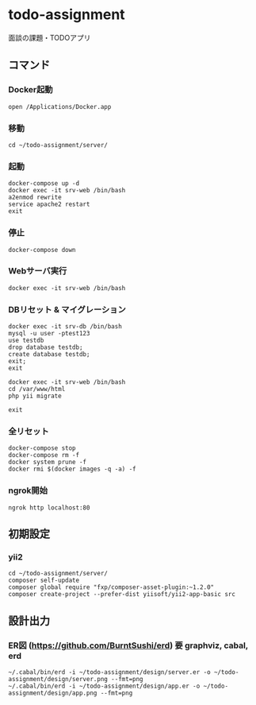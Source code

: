 # todo-assignment
面談の課題・TODOアプリ

## コマンド
### Docker起動
```
open /Applications/Docker.app
```
### 移動
```
cd ~/todo-assignment/server/
```
### 起動
```
docker-compose up -d
docker exec -it srv-web /bin/bash
a2enmod rewrite
service apache2 restart
exit

```
### 停止
```
docker-compose down
```
### Webサーバ実行
```
docker exec -it srv-web /bin/bash
```
### DBリセット & マイグレーション
```
docker exec -it srv-db /bin/bash
mysql -u user -ptest123
use testdb
drop database testdb;
create database testdb;
exit;
exit

docker exec -it srv-web /bin/bash
cd /var/www/html
php yii migrate

exit
```
### 全リセット
```
docker-compose stop
docker-compose rm -f
docker system prune -f
docker rmi $(docker images -q -a) -f
```
### ngrok開始
```
ngrok http localhost:80
```

## 初期設定
### yii2
```
cd ~/todo-assignment/server/
composer self-update
composer global require "fxp/composer-asset-plugin:~1.2.0"
composer create-project --prefer-dist yiisoft/yii2-app-basic src
```

## 設計出力
### ER図 (https://github.com/BurntSushi/erd) 要 graphviz, cabal, erd
```
~/.cabal/bin/erd -i ~/todo-assignment/design/server.er -o ~/todo-assignment/design/server.png --fmt=png
~/.cabal/bin/erd -i ~/todo-assignment/design/app.er -o ~/todo-assignment/design/app.png --fmt=png
```
